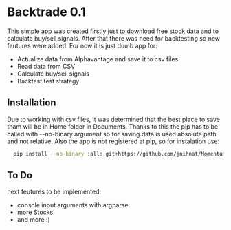 Backtrade 0.1
=====

This simple app was created firstly just to download free stock data and to calculate buy/sell signals.
After that there was need for backtesting so new feutures were added.
For now it is just dumb app for:
- Actualize data from Alphavantage and save it to csv files
- Read data from CSV
- Calculate buy/sell signals
- Backtest test strategy

Installation
--------------
Due to working with csv files, it was determined that the best place to save tham will be in Home folder in Documents.
Thanks to this the pip has to be called with --no-binary argument so for saving data is used absolute path and not relative.
Also the app is not registered at pip, so for instalation use:

```bash
  pip install --no-binary :all: git+https://github.com/jnihnat/Momentum-QQQ-GLD
```

To Do
---------
next feutures to be implemented:
- console input arguments with argparse
- more Stocks
- and more :)
